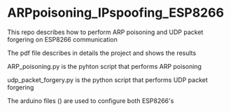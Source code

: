 # ARPpoisoning_IPspoofing_ESP8266
This repo describes how to perform ARP poisoning and UDP packet forgering on ESP8266 communication

The pdf file describes in details the project and shows the results


ARP_poisoning.py is the pyhton script that performs ARP poisoning

udp_packet_forgery.py is the python script that performs UDP packet forgering


The arduino files () are used to configure both ESP8266's

